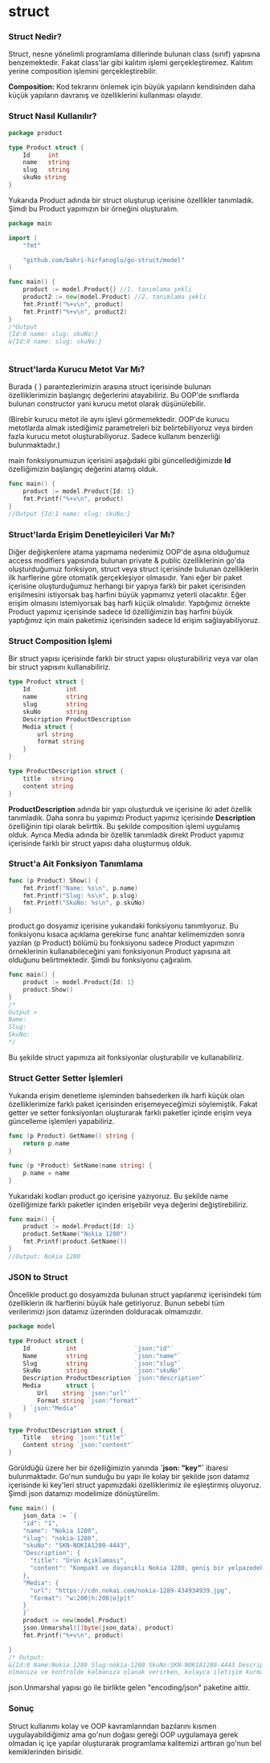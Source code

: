 # struct

### Struct Nedir?

Struct, nesne yönelimli programlama dillerinde bulunan class (sınıf) yapısına benzemektedir. Fakat class'lar gibi kalıtım işlemi gerçekleştiremez. Kalıtım yerine composition işlemini gerçekleştirebilir.&#x20;

**Composition:** Kod tekrarını önlemek için büyük yapıların kendisinden daha küçük yapıların davranış ve özelliklerini kullanması olayıdır.&#x20;

### Struct Nasıl Kullanılır?

```go
package product

type Product struct {
	Id     int
	name   string
	slug   string
	skuNo string
}
```

Yukarıda Product adında bir struct oluşturup içerisine özellikler tanımladık. Şimdi bu Product yapımızın bir örneğini oluşturalım.&#x20;

```go
package main

import (
	"fmt"

	"github.com/bahri-hirfanoglu/go-struct/model"
)

func main() {
	product := model.Product{} //1. tanımlama şekli
	product2 := new(model.Product) //2. tanımlama şekli
	fmt.Printf("%+v\n", product)
	fmt.Printf("%+v\n", product2)
}
/*Output 
{Id:0 name: slug: skuNo:}
&{Id:0 name: slug: skuNo:}
```



<figure><img src="../.gitbook/assets/go-struct-tree-view.png" alt=""><figcaption></figcaption></figure>

### Struct'larda Kurucu Metot Var Mı?

Burada { } parantezlerimizin arasına struct içerisinde bulunan özelliklerimizin başlangıç değerlerini atayabiliriz. Bu OOP'de sınıflarda bulunan constructor yani kurucu metot olarak düşünülebilir.

(Birebir kurucu metot ile aynı işlevi görmemektedir. OOP'de kurucu metotlarda almak istediğimiz parametreleri biz belirtebiliyoruz veya birden fazla kurucu metot oluşturabiliyoruz. Sadece kullanım benzerliği bulunmaktadır.)&#x20;

main fonksiyonumuzun içerisini aşağıdaki gibi güncellediğimizde **Id** özelliğimizin başlangıç değerini atamış olduk.

```go
func main() {
	product := model.Product{Id: 1}
	fmt.Printf("%+v\n", product)
}
//Output {Id:1 name: slug: skuNo:}
```

### Struct'larda Erişim Denetleyicileri Var Mı?

Diğer değişkenlere atama yapmama nedenimiz OOP'de aşına olduğumuz access modifiers yapısında bulunan private & public özelliklerinin go'da oluşturduğumuz fonksiyon, struct veya struct içerisinde bulunan özelliklerin ilk harflerine göre otomatik gerçekleşiyor olmasıdır. Yani eğer bir paket içerisine oluşturduğumuz herhangi bir yapıya farklı bir paket içerisinden erişilmesini istiyorsak baş harfini büyük yapmamız yeterli olacaktır. Eğer erişim olmasını istemiyorsak baş harfi küçük olmalıdır. Yaptığımız örnekte Product yapımız içerisinde sadece Id özelliğimizin baş harfini büyük yaptığımız için main paketimiz içerisinden sadece Id erişim sağlayabiliyoruz.&#x20;

### Struct **Composition İşlemi**

Bir struct yapısı içerisinde farklı bir struct yapısı oluşturabiliriz veya var olan bir struct yapısını kullanabiliriz.&#x20;

```go
type Product struct {
	Id          int
	name        string
	slug        string
	skuNo       string
	Description ProductDescription
	Media struct {
		url string
		format string
	}
}

type ProductDescription struct {
	title   string
	content string
}

```

**ProductDescription** adında bir yapı oluşturduk ve içerisine iki adet özellik tanımladık. Daha sonra bu yapımızı Product yapımız içerisinde **Description** özelliğinin tipi olarak belirttik. Bu şekilde composition işlemi uygulamış olduk. Ayrıca Media adında bir özellik tanımladık direkt Product yapımız içerisinde farklı bir struct yapısı daha oluşturmuş olduk.

### Struct'a Ait Fonksiyon Tanımlama

```go
func (p Product) Show() {
	fmt.Printf("Name: %s\n", p.name)
	fmt.Printf("Slug: %s\n", p.slug)
	fmt.Printf("SkuNo: %s\n", p.skuNo)
}
```

product.go dosyamız içerisine yukarıdaki fonksiyonu tanımlıyoruz. Bu fonksiyonu kısaca açıklama gerekirse func anahtar kelimemizden sonra yazılan (p Product) bölümü bu fonksiyonu sadece Product yapımızın örneklerinin kullanabileceğini yani fonksiyonun Product yapısına ait olduğunu belirtmektedir. Şimdi bu fonksiyonu çağıralım.&#x20;

```go
func main() {
	product := model.Product{Id: 1}
	product.Show()
}
/*
Output >
Name: 
Slug:  
SkuNo: 
*/
```

Bu şekilde struct yapımıza ait fonksiyonlar oluşturabilir ve kullanabiliriz.&#x20;

### Struct Getter Setter İşlemleri

Yukarıda erişim denetleme işleminden bahsederken ilk harfi küçük olan özelliklerimize farklı paket içerisinden erişemeyeceğimizi söylemiştik. Fakat getter ve setter fonksiyonları oluşturarak farklı paketler içinde erişim veya güncelleme işlemleri yapabiliriz.&#x20;

```go
func (p Product) GetName() string {
	return p.name
}

func (p *Product) SetName(name string) {
	p.name = name
}

```

Yukarıdaki kodları product.go içerisine yazıyoruz. Bu şekilde name özelliğimize farklı paketler içinden erişebilir veya değerini değiştirebiliriz.

```go
func main() {
	product := model.Product{Id: 1}
	product.SetName("Nokia 1280")
	fmt.Printf(product.GetName())
}
//Output: Nokia 1280
```

### JSON to Struct

Öncelikle product.go dosyamızda bulunan struct yapılarımız içerisindeki tüm özelliklerin ilk harflerini büyük hale getiriyoruz. Bunun sebebi tüm verilerimizi json datamız üzerinden dolduracak olmamızdır.

```go
package model

type Product struct {
	Id          int                `json:"id"`
	Name        string             `json:"name"`
	Slug        string             `json:"slug"`
	SkuNo       string             `json:"skuNo"`
	Description ProductDescription `json:"description"`
	Media       struct {
		Url    string `json:"url"`
		Format string `json:"format"`
	} `json:"Media"`
}

type ProductDescription struct {
	Title   string `json:"title"`
	Content string `json:"content"`
}
```

Görüldüğü üzere her bir özelliğimizin yanında **\`json: "key"\`** ibaresi bulunmaktadır. Go'nun sunduğu bu yapı ile kolay bir şekilde json datamız içerisinde ki key'leri struct yapımızdaki özelliklerimiz ile eşleştirmiş oluyoruz. Şimdi json datamızı modelimize dönüştürelim.&#x20;

```go
func main() {
	json_data := `{
	"id": "1",
	"name": "Nokia 1280",
	"slug": "nokia-1280",
	"skuNo": "SKN-NOKIA1280-4443",
	"Description": {
	  "title": "Ürün Açıklaması",
	  "content": "Kompakt ve dayanıklı Nokia 1280, geniş bir yelpazedeki pratik özelliklerle organize olmanıza ve kontrolde kalmanıza olanak verirken, kolayca iletişim kurmanıza imkan verir."
	},
	"Media": {
	  "url": "https://cdn.nokai.com/nokia-1289-434934939.jpg",
	  "format": "w:200|h:200|o|p|t"
	}
	}`
	product := new(model.Product)
	json.Unmarshal([]byte(json_data), product)
	fmt.Printf("%+v\n", product)

}
/* Output: 
&{Id:0 Name:Nokia 1280 Slug:nokia-1280 SkuNo:SKN-NOKIA1280-4443 Description:{Title:Ürün Açıklaması Content:Kompakt ve dayanıklı Nokia 1280, geniş bir yelpazedeki pratik özelliklerle organize 
olmanıza ve kontrolde kalmanıza olanak verirken, kolayca iletişim kurmanıza imkan verir.} Media:{Url:https://cdn.nokai.com/nokia-1289-434934939.jpg Format:w:200|h:200|o|p|t}}
```

json.Unmarshal yapısı go ile birlikte gelen "encoding/json" paketine aittir.&#x20;

### Sonuç

Struct kullanımı kolay ve OOP kavramlarından bazılarını kısmen uygulayabildiğimiz ama go'nun doğası gereği OOP uygulamaya gerek olmadan iç içe yapılar oluşturarak programlama kalitemizi arttıran go'nun bel kemiklerinden birisidir.&#x20;



